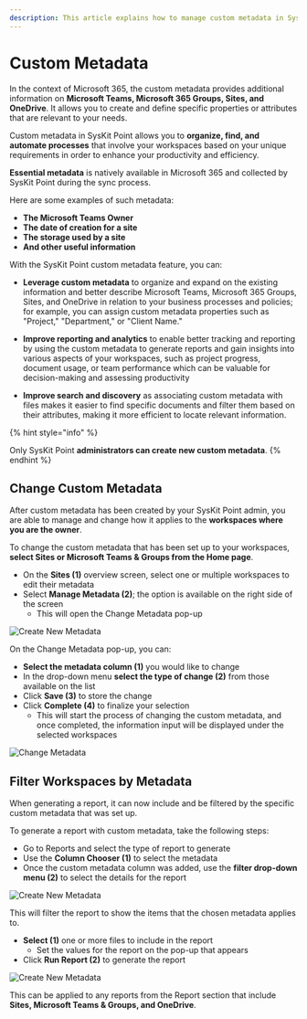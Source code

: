 ```yaml
---
description: This article explains how to manage custom metadata in SysKit Point for collaborators.
---
```


# Custom Metadata

In the context of Microsoft 365, the custom metadata provides additional information on **Microsoft Teams, Microsoft 365 Groups, Sites, and OneDrive**. It allows you to create and define specific properties or attributes that are relevant to your needs.

Custom metadata in SysKit Point allows you to **organize, find, and automate processes** that involve your workspaces based on your unique requirements in order to enhance your productivity and efficiency.

**Essential metadata** is natively available in  Microsoft 365 and collected by SysKit Point during the sync process. 

Here are some examples of such metadata:

 * **The Microsoft Teams Owner**
 * **The date of creation for a site**
 * **The storage used by a site**
 * **And other useful information**

With the SysKit Point custom metadata feature, you can:

* **Leverage custom metadata** to organize and expand on the existing information and better describe Microsoft Teams, Microsoft 365 Groups, Sites, and OneDrive in relation to your business processes and policies; for example, you can assign custom metadata properties such as "Project," "Department," or "Client Name."

* **Improve reporting and analytics** to enable better tracking and reporting by using the custom metadata to generate reports and gain insights into various aspects of your workspaces, such as project progress, document usage, or team performance which can be valuable for decision-making and assessing productivity

* **Improve search and discovery** as associating custom metadata with files makes it easier to find specific documents and filter them based on their attributes, making it more efficient to locate relevant information.

 

{% hint style="info" %}

Only SysKit Point **administrators can create new custom metadata**.
{% endhint %}

## Change Custom Metadata

After custom metadata has been created by your SysKit Point admin, you are able to manage and change how it applies to the **workspaces where you are the owner**.

To change the custom metadata that has been set up to your workspaces, **select Sites or Microsoft Teams & Groups from the Home page**.

* On the **Sites (1)** overview screen, select one or multiple workspaces to edit their metadata
* Select **Manage Metadata (2)**; the option is available on the right side of the screen
  * This will open the Change Metadata pop-up

![Create New Metadata](../.gitbook/assets/manage-custom-metadata_change-location.png)

On the Change Metadata pop-up, you can:
* **Select the metadata column (1)** you would like to change  
* In the drop-down menu **select the type of change (2)** from those available on the list
* Click **Save (3)** to store the change
* Click **Complete (4)** to finalize your selection
  * This will start the process of changing the custom metadata, and once completed, the information input will be displayed under the selected workspaces

![Change Metadata](../.gitbook/assets/manage-custom-metadata_change-custom-metadata.png)

## Filter Workspaces by Metadata

When generating a report, it can now include and be filtered by the specific custom metadata that was set up.

To generate a report with custom metadata, take the following steps:

* Go to Reports and select the type of report to generate
* Use the **Column Chooser (1)** to select the metadata
* Once the custom metadata column was added, use the **filter drop-down menu (2)** to select the details for the report

![Create New Metadata](../.gitbook/assets/manage-custom-metadata_custom-metadata-report.png)

This will filter the report to show the items that the chosen metadata applies to.
* **Select (1)** one or more files to include in the report
  * Set the values for the report on the pop-up that appears
* Click **Run Report (2)** to generate the report

![Create New Metadata](../.gitbook/assets/manage-custom-metadata_generate-report-metadata.png)

This can be applied to any reports from the Report section that include **Sites, Microsoft Teams & Groups, and OneDrive**.
